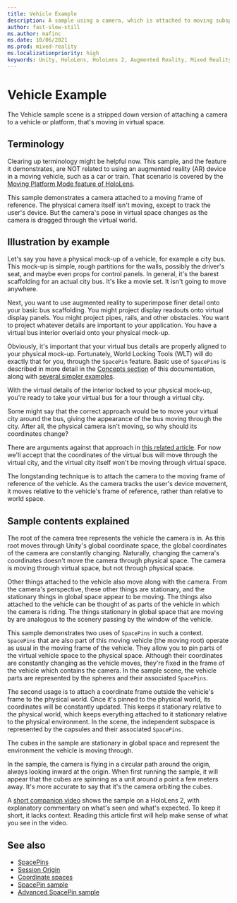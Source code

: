```yaml
---
title: Vehicle Example
description: A sample using a camera, which is attached to moving subspace.
author: fast-slow-still
ms.author: mafinc
ms.date: 10/06/2021
ms.prod: mixed-reality
ms.localizationpriority: high
keywords: Unity, HoloLens, HoloLens 2, Augmented Reality, Mixed Reality, ARCore, ARKit, development, MRTK
---
```


# Vehicle Example

The Vehicle sample scene is a stripped down version of attaching a camera to a vehicle or platform, that's moving in virtual space.

## Terminology

Clearing up terminology might be helpful now. This sample, and the feature it demonstrates, are NOT related to using an augmented reality (AR) device in a moving vehicle, such as a car or train. That scenario is covered by the [Moving Platform Mode feature of HoloLens](/hololens/hololens2-moving-platform).

This sample demonstrates a camera attached to a moving frame of reference. The physical camera itself isn't moving, except to track the user's device. But the camera's pose in virtual space changes as the camera is dragged through the virtual world.

## Illustration by example

Let's say you have a physical mock-up of a vehicle, for example a city bus. This mock-up is simple, rough partitions for the walls, possibly the driver's seat, and maybe even props for control panels. In general, it's the barest scaffolding for an actual city bus. It's like a movie set. It isn't going to move anywhere.

Next, you want to use augmented reality to superimpose finer detail onto your basic bus scaffolding. You might project display readouts onto virtual display panels. You might project pipes, rails, and other obstacles. You want to project whatever details are important to your application. You have a virtual bus interior overlaid onto your physical mock-up.

Obviously, it's important that your virtual bus details are properly aligned to your physical mock-up. Fortunately, World Locking Tools (WLT) will do exactly that for you, through the `SpacePin` feature. Basic use of `SpacePins` is described in more detail in the [Concepts section](~/Documentation/Concepts/Advanced/SpacePins.md) of this documentation, along with [several simpler examples](~/Documentation/HowTos/SampleApplications.md).

With the virtual details of the interior locked to your physical mock-up, you're ready to take your virtual bus for a tour through a virtual city.

Some might say that the correct approach would be to move your virtual city around the bus, giving the appearance of the bus moving through the city. After all, the physical camera isn't moving, so why should its coordinates change?

There are arguments against that approach in [this related article](~/Documentation/Concepts/Advanced/SessionOrigin.md). For now we'll accept that the coordinates of the virtual bus will move through the virtual city, and the virtual city itself won't be moving through virtual space.

The longstanding technique is to attach the camera to the moving frame of reference of the vehicle. As the camera tracks the user's device movement, it moves relative to the vehicle's frame of reference, rather than relative to world space.

## Sample contents explained

The root of the camera tree represents the vehicle the camera is in. As this root moves through Unity's global coordinate space, the global coordinates of the camera are constantly changing. Naturally, changing the camera's coordinates doesn't move the camera through physical space. The camera is moving through virtual space, but not through physical space.

Other things attached to the vehicle also move along with the camera. From the camera's perspective, these other things  are stationary, and the stationary things in global space appear to be moving. The things also attached to the vehicle can be thought of as parts of the vehicle in which the camera is riding. The things stationary in global space that are moving by are analogous to the scenery passing by the window of the vehicle.

This sample demonstrates two uses of `SpacePins` in such a context. `SpacePins` that are also part of this moving vehicle (the moving root) operate as usual in the moving frame of the vehicle. They allow you to pin parts of the virtual vehicle space to the physical space. Although their coordinates are constantly changing as the vehicle moves, they're fixed in the frame of the vehicle which contains the camera. In the sample scene, the vehicle parts are represented by the spheres and their associated `SpacePins`.

The second usage is to attach a coordinate frame outside the vehicle's frame to the physical world. Once it's pinned to the physical world, its coordinates will be constantly updated. This keeps it stationary relative to the physical world, which keeps everything attached to it stationary relative to the physical environment. In the scene, the independent subspace is represented by the capsules and their associated `SpacePins`.

The cubes in the sample are stationary in global space and represent the environment the vehicle is moving through.

In the sample, the camera is flying in a circular path around the origin, always looking inward at the origin. When first running the sample, it will appear that the cubes are spinning as a unit around a point a few meters away. It's more accurate to say that it's the camera orbiting the cubes.

A [short companion video](https://youtu.be/-jos5tk9V5U) shows the sample on a HoloLens 2, with explanatory commentary on what's seen and what's expected. To keep it short, it lacks context. Reading this article first will help make sense of what you see in the video.

## See also

* [SpacePins](~/Documentation/Concepts/Advanced/SpacePins.md)
* [Session Origin](~/Documentation/Concepts/Advanced/SessionOrigin.md)
* [Coordinate spaces](~/Documentation/Concepts/Advanced/CoordinateSpaces.md)
* [SpacePin sample](~/Documentation/HowTos/Samples/SpacePin.md)
* [Advanced SpacePin sample](https://microsoft.github.io/MixedReality-WorldLockingTools-Samples/Advanced/AlignSubScene/AlignSubScene.html)
